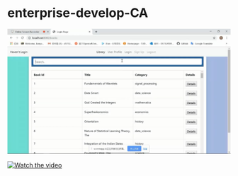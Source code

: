 # enterprise-develop-CA
![alt text](https://github.com/jianyuhe/enterprise-develop-CA/blob/master/DEMO.JPG)

[![Watch the video](https://i.imgur.com/vKb2F1B.png)](https://github.com/jianyuhe/enterprise-develop-CA/blob/master/demo.mp4)
